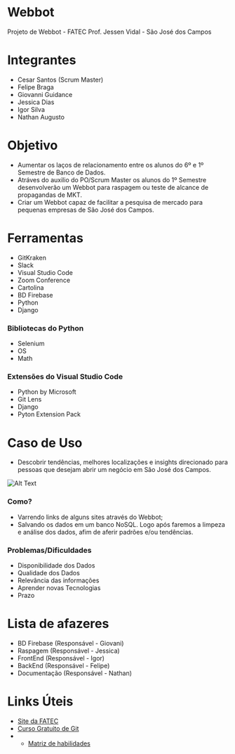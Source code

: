 # Webbot

Projeto de Webbot - FATEC Prof. Jessen Vidal - São José dos Campos

# Integrantes
* Cesar Santos (Scrum Master)
* Felipe Braga
* Giovanni Guidance
* Jessica Dias
* Igor Silva
* Nathan Augusto

# Objetivo
* Aumentar os laços de relacionamento entre os alunos do 6º e 1º Semestre de Banco de Dados.
* Atráves do auxilio do PO/Scrum Master os alunos do 1º Semestre desenvolverão um Webbot para raspagem ou teste de alcance de propagandas de MKT.
* Criar um Webbot capaz de facilitar a pesquisa de mercado para pequenas empresas de São José dos Campos.

# Ferramentas
* GitKraken
* Slack
* Visual Studio Code
* Zoom Conference
* Cartolina
* BD Firebase
* Python
* Django

### Bibliotecas do Python
* Selenium
* OS
* Math

### Extensões do Visual Studio Code
* Python by Microsoft
* Git Lens
* Django
* Pyton Extension Pack

# Caso de Uso
* Descobrir tendências, melhores localizações e insights direcionado para pessoas que desejam abrir um negócio em São José dos Campos.

![Alt Text](https://gitlab.com/cesaraugusto98/webbot/blob/master/Imagens/IMG-20190827-WA0037.jpg)

### Como?
* Varrendo links de alguns sites através do Webbot; 
* Salvando os dados em um banco NoSQL. Logo após faremos a limpeza e análise dos dados, afim de aferir padrões e/ou tendências.

### Problemas/Dificuldades
* Disponibilidade dos Dados
* Qualidade dos Dados
* Relevância das informações
* Aprender novas Tecnologias
* Prazo

# Lista de afazeres
* BD Firebase  (Responsável - Giovani)
* Raspagem (Responsável - Jessica)
* FrontEnd (Responsável - Igor)
* BackEnd (Responsável - Felipe)
* Documentação (Responsável - Nathan)


# Links Úteis
* [Site da FATEC](http://fatecsjc-prd.azurewebsites.net/)
* [Curso Gratuito de Git](https://www.udemy.com/git-e-github-para-iniciantes/)
* * [Matriz de habilidades](https://docs.google.com/spreadsheets/d/1bA2v59yjTS5VrWOlA5YAn-1FH-pmi9NTqTFNL7yzeBw/edit?usp=sharing)